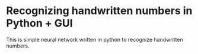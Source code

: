 # Recognizing handwritten numbers in Python + GUI

This is simple neural network written in python to recognize handwritten numbers.
